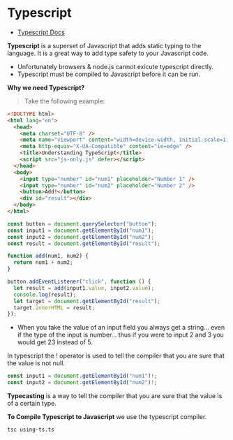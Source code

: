 # Typescript
- [Typescript Docs](https://www.typescriptlang.org/docs/home.html)

**Typescript** is a superset of Javascript that adds static typing to the language. It is a great way to add type safety to your Javascript code. 

- Unfortunately browsers & node.js cannot exicute typescript directly.
- Typescript must be compiled to Javascript before it can be run.


**Why we need Typescript?**
> Take the following example:

```html
<!DOCTYPE html>
<html lang="en">
  <head>
    <meta charset="UTF-8" />
    <meta name="viewport" content="width=device-width, initial-scale=1.0" />
    <meta http-equiv="X-UA-Compatible" content="ie=edge" />
    <title>Understanding TypeScript</title>
    <script src="js-only.js" defer></script>
  </head>
  <body>
    <input type="number" id="num1" placeholder="Number 1" />
    <input type="number" id="num2" placeholder="Number 2" />
    <button>Add!</button>
    <div id="result"></div>
  </body>
</html>
```

```js
const button = document.querySelector("button");
const input1 = document.getElementById("num1");
const input2 = document.getElementById("num2");
const result = document.getElementById("result");

function add(num1, num2) {
  return num1 + num2;
}

button.addEventListener("click", function () {
  let result = add(input1.value, input2.value);
  console.log(result);
  let target = document.getElementById("result");
  target.innerHTML = result;
});

```

- When you take the value of an input field you always get a string... even if the type of the input is number... thus if you were to input 2 and 3 you would get 23 instead of 5.


In typescript the ! operator is used to tell the compiler that you are sure that the value is not null. 

```ts
const input1 = document.getElementById("num1")!;
const input2 = document.getElementById("num2")!;
```


**Typecasting** is a way to tell the compiler that you are sure that the value is of a certain type. 


**To Compile Typescript to Javascript** we use the typescript compiler.
    
```bash
tsc using-ts.ts
```
